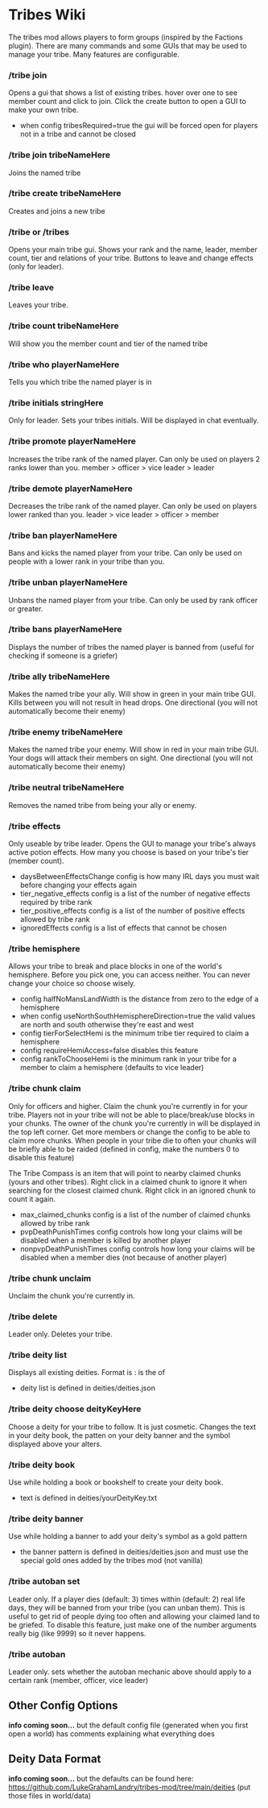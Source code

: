 # Tribes Wiki

The tribes mod allows players to form groups (inspired by the Factions plugin). 
There are many commands and some GUIs that may be used to manage your tribe. 
Many features are configurable. 

### /tribe join

Opens a gui that shows a list of existing tribes. hover over one to see member count and click to join. 
Click the create button to open a GUI to make your own tribe. 
- when config tribesRequired=true the gui will be forced open for players not in a tribe and cannot be closed

### /tribe join tribeNameHere

Joins the named tribe

### /tribe create tribeNameHere

Creates and joins a new tribe 

### /tribe or /tribes

Opens your main tribe gui. Shows your rank and the name, leader, member count, tier and relations of your tribe.
Buttons to leave and change effects (only for leader). 

### /tribe leave

Leaves your tribe. 

### /tribe count tribeNameHere

Will show you the member count and tier of the named tribe

### /tribe who playerNameHere

Tells you which tribe the named player is in

### /tribe initials stringHere

Only for leader. Sets your tribes initials. Will be displayed in chat eventually. 

### /tribe promote playerNameHere

Increases the tribe rank of the named player. Can only be used on players 2 ranks lower than you. member > officer > vice leader > leader

### /tribe demote playerNameHere

Decreases the tribe rank of the named player. Can only be used on players lower ranked than you. leader > vice leader > officer > member

### /tribe ban playerNameHere

Bans and kicks the named player from your tribe. Can only be used on people with a lower rank in your tribe than you. 

### /tribe unban playerNameHere

Unbans the named player from your tribe. Can only be used by rank officer or greater. 

### /tribe bans playerNameHere

Displays the number of tribes the named player is banned from (useful for checking if someone is a griefer)

### /tribe ally tribeNameHere

Makes the named tribe your ally. Will show in green in your main tribe GUI. Kills between you will not result in head drops. One directional (you will not automatically become their enemy)

### /tribe enemy tribeNameHere

Makes the named tribe your enemy. Will show in red in your main tribe GUI. Your dogs will attack their members on sight. One directional (you will not automatically become their enemy)

### /tribe neutral tribeNameHere

Removes the named tribe from being your ally or enemy. 

### /tribe effects

Only useable by tribe leader. Opens the GUI to manage your tribe's always active potion effects. 
How many you choose is based on your tribe's tier (member count).
- daysBetweenEffectsChange config is how many IRL days you must wait before changing your effects again
- tier_negative_effects config is a list of the number of negative effects required by tribe rank
- tier_positive_effects config is a list of the number of positive effects allowed by tribe rank
- ignoredEffects config is a list of effects that cannot be chosen

### /tribe hemisphere <side>

Allows your tribe to break and place blocks in one of the world's hemisphere. Before you pick one, you can access neither. 
You can never change your choice so choose wisely. 

- config halfNoMansLandWidth is the distance from zero to the edge of a hemisphere
- when config useNorthSouthHemisphereDirection=true the valid <side> values are north and south otherwise they're east and west
- config tierForSelectHemi is the minimum tribe tier required to claim a hemisphere
- config requireHemiAccess=false disables this feature
- config rankToChooseHemi is the minimum rank in your tribe for a member to claim a hemisphere (defaults to vice leader)

### /tribe chunk claim

Only for officers and higher. Claim the chunk you're currently in for your tribe. Players not in your tribe will not be able to place/break/use blocks in your chunks. 
The owner of the chunk you're currently in will be displayed in the top left corner. Get more members or change the config to be able to claim more chunks. 
When people in your tribe die to often your chunks will be briefly able to be raided (defined in config, make the numbers 0 to disable this feature)   
  
The Tribe Compass is an item that will point to nearby claimed chunks (yours and other tribes). Right click in a claimed chunk to ignore it when searching for the closest claimed chunk. 
Right click in an ignored chunk to count it again. 

- max_claimed_chunks config is a list of the number of claimed chunks allowed by tribe rank
- pvpDeathPunishTimes config controls how long your claims will be disabled when a member is killed by another player
- nonpvpDeathPunishTimes config controls how long your claims will be disabled when a member dies (not because of another player)

### /tribe chunk unclaim

Unclaim the chunk you're currently in. 

### /tribe delete

Leader only. Deletes your tribe. 

### /tribe deity list

Displays all existing deities. Format is <key>: <display name> is the <label> of <domains>

- deity list is defined in deities/deities.json

### /tribe deity choose deityKeyHere 

Choose a deity for your tribe to follow. It is just cosmetic. Changes the text in your deity book, the patten on your deity banner and the symbol displayed above your alters. 

### /tribe deity book 

Use while holding a book or bookshelf to create your deity book. 

- text is defined in deities/yourDeityKey.txt

### /tribe deity banner  

Use while holding a banner to add your deity's symbol as a gold pattern

- the banner pattern is defined in deities/deities.json and must use the special gold ones added by the tribes mod (not vanilla)

### /tribe autoban set <deaths> <days>

Leader only. If a player dies <deaths> (default: 3) times within <days> (default: 2) real life days, they will be banned from your tribe (you can unban them). 
This is useful to get rid of people dying too often and allowing your claimed land to be griefed. 
To disable this feature, just make one of the number arguments really big (like 9999) so it never happens. 

### /tribe autoban <boolean> <rank>

Leader only. sets whether the autoban mechanic above should apply to a certain rank (member, officer, vice leader)

## Other Config Options 

**info coming soon...** but the default config file (generated when you first open a world) has comments explaining what everything does

## Deity Data Format

**info coming soon...** but the defaults can be found here: https://github.com/LukeGrahamLandry/tribes-mod/tree/main/deities 
(put those files in world/data)